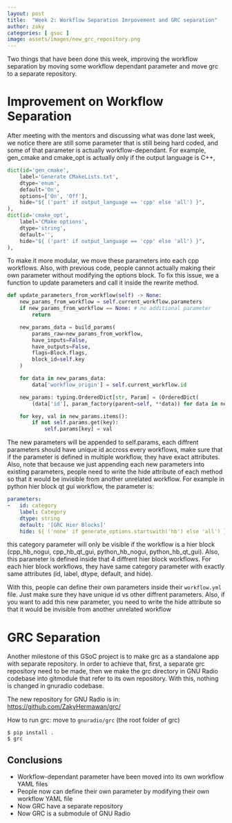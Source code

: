 ```yaml
---
layout: post
title:  "Week 2: Workflow Separation Imrpovement and GRC separation"
author: zaky
categories: [ gsoc ]
image: assets/images/new_grc_repository.png
---
```


Two things that have been done this week, improving the workflow separation by moving some workflow dependant parameter and move grc to a separate repository.

# Improvement on Workflow Separation
After meeting with the mentors and discussing what was done last week, we notice there are still some parameter that is still being hard coded, and some of that parameter is actually workflow-dependant.
For example, gen_cmake and cmake_opt is actually only if the output language is C++,
```py
dict(id='gen_cmake',
    label='Generate CMakeLists.txt',
    dtype='enum',
    default='On',
    options=['On', 'Off'],
    hide="${ ('part' if output_language == 'cpp' else 'all') }",
),
dict(id='cmake_opt',
    label='CMake options',
    dtype='string',
    default='',
    hide="${ ('part' if output_language == 'cpp' else 'all') }",
),
```
To make it more modular, we move these parameters into each cpp workflows. Also, with previous code, people cannot actually making their own parameter without modifying the options block. To fix this issue, we a function to update parameters and call it inside the rewrite method.
```py
def update_parameters_from_workflow(self) -> None:
    new_params_from_workflow = self.current_workflow.parameters
    if new_params_from_workflow == None: # no additional parameter
        return

    new_params_data = build_params(
        params_raw=new_params_from_workflow,
        have_inputs=False,
        have_outputs=False,
        flags=Block.flags,
        block_id=self.key
    )

    for data in new_params_data:
        data['workflow_origin'] = self.current_workflow.id

    new_params: typing.OrderedDict[str, Param] = (OrderedDict(
        (data['id'], param_factory(parent=self, **data)) for data in new_params_data))

    for key, val in new_params.items():
        if not self.params.get(key):
            self.params[key] = val
```
The new parameters will be appended to self.params, each diffrent parameters should have unique id accross every workflows, make sure that if the parameter is defined in multiple workflow, they have exact attributes. Also, note that because we just appending each new parameters into existing parameters, people need to write the hide attribute of each method so that it would be invisible from another unrelated workflow. For example in python hier block qt gui workflow, the parameter is:
```yaml
parameters:
-   id: category
    label: Category
    dtype: string
    default: '[GRC Hier Blocks]'
    hide: ${ ('none' if generate_options.startswith('hb') else 'all') }
```
this category parameter will only be visible if the workflow is a hier block (cpp_hb_nogui, cpp_hb_qt_gui, python_hb_nogui, python_hb_qt_gui). Also, this parameter is defined inside that 4 diffrent hier block workflows. For each hier block workflows, they have same category parameter with exactly same attributes (id, label, dtype, default, and hide).

With this, people can define their own parameters inside their `workflow.yml` file. Just make sure they have unique id vs other diffrent parameters. Also, if you want to add this new parameter, you need to write the hide attribute so that it would be invisible from another unrelated workflow

# GRC Separation
Another milestone of this GSoC project is to make grc as a standalone app with separate repository. In order to achieve that, first, a separate grc repository need to be made, then we make the grc directory in GNU Radio codebase into gitmodule that refer to its own repository. With this, nothing is changed in gnuradio codebase.

The new repository for GNU Radio is in: https://github.com/ZakyHermawan/grc/

How to run grc:
move to `gnuradio/grc` (the root folder of grc)
```
$ pip install .
$ grc
```

## Conclusions
* Workflow-dependant parameter have been moved into its own workflow YAML files
* People now can define their own parameter by modifying their own workflow YAML file
* Now GRC have a separate repository
* Now GRC is a submodule of GNU Radio
